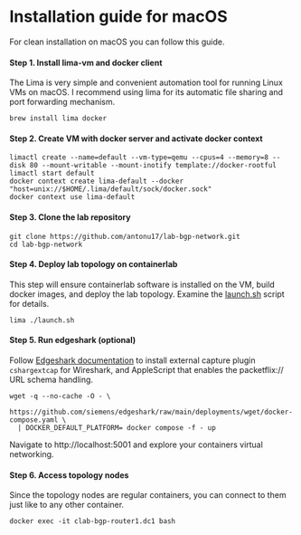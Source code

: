 # Installation guide for macOS

For clean installation on macOS you can follow this guide.

#### Step 1. Install lima-vm and docker client

The Lima is very simple and convenient automation tool for running Linux VMs on macOS. I recommend using lima for its automatic file sharing and port forwarding mechanism.

```
brew install lima docker
```

#### Step 2. Create VM with docker server and activate docker context

```
limactl create --name=default --vm-type=qemu --cpus=4 --memory=8 --disk 80 --mount-writable --mount-inotify template://docker-rootful
limactl start default
docker context create lima-default --docker "host=unix://$HOME/.lima/default/sock/docker.sock"
docker context use lima-default
```

#### Step 3. Clone the lab repository

```
git clone https://github.com/antonu17/lab-bgp-network.git
cd lab-bgp-network
```

#### Step 4. Deploy lab topology on containerlab

This step will ensure containerlab software is installed on the VM, build docker images, and deploy the lab topology.
Examine the [launch.sh](./launch.sh) script for details.

```
lima ./launch.sh
```

#### Step 5. Run edgeshark (optional)

Follow [Edgeshark documentation](https://edgeshark.siemens.io/#/getting-started?id=optional-capture-plugin) to install external capture plugin `cshargextcap` for Wireshark, and AppleScript that enables the packetflix:// URL schema handling.

```
wget -q --no-cache -O - \
  https://github.com/siemens/edgeshark/raw/main/deployments/wget/docker-compose.yaml \
  | DOCKER_DEFAULT_PLATFORM= docker compose -f - up
```

Navigate to http://localhost:5001 and explore your containers virtual networking.

#### Step 6. Access topology nodes

Since the topology nodes are regular containers, you can connect to them just like to any other container.

```
docker exec -it clab-bgp-router1.dc1 bash
```
